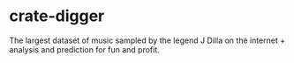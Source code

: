 # crate-digger
 The largest dataset of music sampled by the legend J Dilla on the internet + analysis and prediction for fun and profit.
